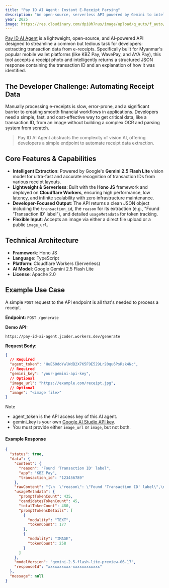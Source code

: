 ```yaml
---
title: "Pay ID AI Agent: Instant E-Receipt Parsing"
description: "An open-source, serverless API powered by Gemini to intelligently extract transaction IDs from Myanmar mobile wallet e-receipt photos."
year: 2025
image: https://res.cloudinary.com/dpi8h7nus/image/upload/q_auto/f_auto/v1754822032/pay-id-ai-agent.jpg
---
```


[Pay ID AI Agent](https://github.com/kaungkhantjc/pay-id-ai-agent) is a lightweight, open-source, and AI-powered API designed to streamline a common but tedious task for developers: extracting transaction data from e-receipts. Specifically built for Myanmar's popular mobile wallet platforms (like KBZ Pay, WavePay, and AYA Pay), this tool accepts a receipt photo and intelligently returns a structured JSON response containing the transaction ID and an explanation of how it was identified.

## The Developer Challenge: Automating Receipt Data

Manually processing e-receipts is slow, error-prone, and a significant barrier to creating smooth financial workflows in applications. Developers need a simple, fast, and cost-effective way to get critical data, like a transaction ID, from an image without building a complex OCR and parsing system from scratch.

> Pay ID AI Agent abstracts the complexity of vision AI, offering developers a simple endpoint to automate receipt data extraction.

## Core Features & Capabilities

- **Intelligent Extraction**: Powered by Google's **Gemini 2.5 Flash Lite** vision model for ultra-fast and accurate recognition of transaction IDs from various receipt layouts.
- **Lightweight & Serverless**: Built with the **Hono JS** framework and deployed on **Cloudflare Workers**, ensuring high performance, low latency, and infinite scalability with zero infrastructure maintenance.
- **Developer-Focused Output**: The API returns a clean JSON object including the `transaction_id`, the `reason` for its extraction (e.g., "Found 'Transaction ID' label"), and detailed `usageMetadata` for token tracking.
- **Flexible Input**: Accepts an image via either a direct file upload or a public `image_url`.

## Technical Architecture

- **Framework**: Hono JS
- **Language**: TypeScript
- **Platform**: Cloudflare Workers (Serverless)
- **AI Model**: Google Gemini 2.5 Flash Lite
- **License**: Apache 2.0

## Example Use Case

A simple `POST` request to the API endpoint is all that's needed to process a receipt.

**Endpoint:** `POST /generate`

**Demo API:**
```text
https://pay-id-ai-agent.jcoder.workers.dev/generate
```

**Request Body:**
```json
{
  // Required
  "agent_token": "HuE60doYwlWdB2X7K5F9E529Lr20qu6PsRsk4Nc",
  // Required
  "gemini_key": "your-gemini-api-key",
  // Optional
  "image_url": "https://example.com/receipt.jpg",
  // Optional
  "image": "<image file>"
}
```

> [!NOTE]
> - agent_token is the API access key of this AI agent.
> - gemini_key is your own [Google AI Studio API key](https://aistudio.google.com/app/apikey).
> - You must provide either `image_url` or `image`, but not both.


#### Example Response

```json
{
  "status": true,
  "data": {
    "content": {
      "reason": "Found 'Transaction ID' label",
      "app": "KBZ Pay",
      "transaction_id": "123456789"
    },
    "rawContent": "{\n  \"reason\": \"Found 'Transaction ID' label\",\n  \"transaction_id\": \"123456789\"\n}",
    "usageMetadata": {
      "promptTokenCount": 435,
      "candidatesTokenCount": 45,
      "totalTokenCount": 480,
      "promptTokensDetails": [
        {
          "modality": "TEXT",
          "tokenCount": 177
        },
        {
          "modality": "IMAGE",
          "tokenCount": 258
        }
      ]
    },
    "modelVersion": "gemini-2.5-flash-lite-preview-06-17",
    "responseId": "xxxxxxxxxx-xxxxxxxxxxxx"
  },
  "message": null
}
```
